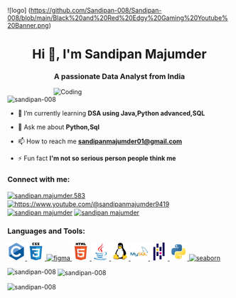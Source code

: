 ![logo] (https://github.com/Sandipan-008/Sandipan-008/blob/main/Black%20and%20Red%20Edgy%20Gaming%20Youtube%20Banner.png)
<h1 align="center">Hi 👋, I'm Sandipan Majumder</h1>
<h3 align="center">A passionate Data Analyst from India</h3>
<img align = "right" alt = "Coding" width = "400" src= "https://encrypted-tbn0.gstatic.com/images?q=tbn:ANd9GcTQtBPQr3QtF9oShmIQzqvbOMguqQnPzBNIsg&s"
<p align="left"> <img src="https://komarev.com/ghpvc/?username=sandipan-008&label=Profile%20views&color=0e75b6&style=flat" alt="sandipan-008" /> </p>

- 🌱 I’m currently learning **DSA using Java,Python advanced,SQL**

- 💬 Ask me about **Python,Sql**

- 📫 How to reach me **sandipanmajumder01@gmail.com**

- ⚡ Fun fact **I'm not so serious person people think me**

<h3 align="left">Connect with me:</h3>
<p align="left">
<a href="https://instagram.com/sandipan.majumder.583" target="blank"><img align="center" src="https://raw.githubusercontent.com/rahuldkjain/github-profile-readme-generator/master/src/images/icons/Social/instagram.svg" alt="sandipan.majumder.583" height="30" width="40" /></a>
<a href="https://www.youtube.com/c/https://www.youtube.com/@sandipanmajumder9419" target="blank"><img align="center" src="https://raw.githubusercontent.com/rahuldkjain/github-profile-readme-generator/master/src/images/icons/Social/youtube.svg" alt="https://www.youtube.com/@sandipanmajumder9419" height="30" width="40" /></a>
<a href="https://www.hackerrank.com/sandipan majumder" target="blank"><img align="center" src="https://raw.githubusercontent.com/rahuldkjain/github-profile-readme-generator/master/src/images/icons/Social/hackerrank.svg" alt="sandipan majumder" height="30" width="40" /></a>
<a href="https://www.leetcode.com/sandipan majumder" target="blank"><img align="center" src="https://raw.githubusercontent.com/rahuldkjain/github-profile-readme-generator/master/src/images/icons/Social/leet-code.svg" alt="sandipan majumder" height="30" width="40" /></a>
</p>

<h3 align="left">Languages and Tools:</h3>
<p align="left"> <a href="https://www.cprogramming.com/" target="_blank" rel="noreferrer"> <img src="https://raw.githubusercontent.com/devicons/devicon/master/icons/c/c-original.svg" alt="c" width="40" height="40"/> </a> <a href="https://www.w3schools.com/css/" target="_blank" rel="noreferrer"> <img src="https://raw.githubusercontent.com/devicons/devicon/master/icons/css3/css3-original-wordmark.svg" alt="css3" width="40" height="40"/> </a> <a href="https://www.figma.com/" target="_blank" rel="noreferrer"> <img src="https://www.vectorlogo.zone/logos/figma/figma-icon.svg" alt="figma" width="40" height="40"/> </a> <a href="https://www.w3.org/html/" target="_blank" rel="noreferrer"> <img src="https://raw.githubusercontent.com/devicons/devicon/master/icons/html5/html5-original-wordmark.svg" alt="html5" width="40" height="40"/> </a> <a href="https://www.java.com" target="_blank" rel="noreferrer"> <img src="https://raw.githubusercontent.com/devicons/devicon/master/icons/java/java-original.svg" alt="java" width="40" height="40"/> </a> <a href="https://www.linux.org/" target="_blank" rel="noreferrer"> <img src="https://raw.githubusercontent.com/devicons/devicon/master/icons/linux/linux-original.svg" alt="linux" width="40" height="40"/> </a> <a href="https://www.mysql.com/" target="_blank" rel="noreferrer"> <img src="https://raw.githubusercontent.com/devicons/devicon/master/icons/mysql/mysql-original-wordmark.svg" alt="mysql" width="40" height="40"/> </a> <a href="https://pandas.pydata.org/" target="_blank" rel="noreferrer"> <img src="https://raw.githubusercontent.com/devicons/devicon/2ae2a900d2f041da66e950e4d48052658d850630/icons/pandas/pandas-original.svg" alt="pandas" width="40" height="40"/> </a> <a href="https://www.python.org" target="_blank" rel="noreferrer"> <img src="https://raw.githubusercontent.com/devicons/devicon/master/icons/python/python-original.svg" alt="python" width="40" height="40"/> </a> <a href="https://seaborn.pydata.org/" target="_blank" rel="noreferrer"> <img src="https://seaborn.pydata.org/_images/logo-mark-lightbg.svg" alt="seaborn" width="40" height="40"/> </a> </p>

<p><img align="left" src="https://github-readme-stats.vercel.app/api/top-langs?username=sandipan-008&show_icons=true&locale=en&layout=compact" alt="sandipan-008" /></p>

<p>&nbsp;<img align="center" src="https://github-readme-stats.vercel.app/api?username=sandipan-008&show_icons=true&locale=en" alt="sandipan-008" /></p>

<p><img align="center" src="https://github-readme-streak-stats.herokuapp.com/?user=sandipan-008&" alt="sandipan-008" /></p>
